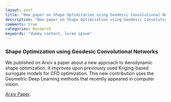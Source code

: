 ```yaml
---
layout: post
title: "New paper on Shape Optimization using Geodesic Convolutional Networks"
description: "New paper on Shape Optimization using Geodesic Convolutional Networks"
comments: true
categories: Research
keywords: "dummy content, lorem ipsum"
---
```


### Shape Optimization using Geodesic Convolutional Networks

We published on Arxiv a paper about a new approach to Aerodynamic shape optimization. It improves upon previously used Kriging-based surrogate models for CFD optimization. This new contribution uses the Geometric Deep Learning methods that recently appeared in computer vision. 

[Arxiv Paper](https://arxiv.org/pdf/1802.04016.pdf). 
